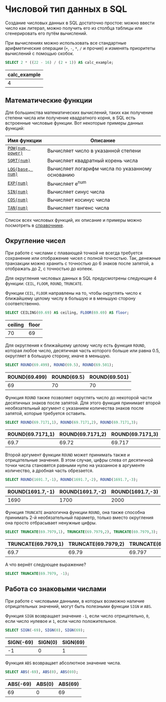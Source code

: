 # Числовой тип данных в SQL

Создание числовых данных в SQL достаточно простое: можно ввести число как литерал, можно получить его из столбца таблицы или
сгенерировать его путём вычислений.

При вычислениях можно использовать все стандартные арифметические операции (`+`, `-`, `*`, `/` и прочие) и изменять приоритеты вычислений с помощью скобок.

```sql
SELECT 2 * ((22 - 16) / (2 + 1)) AS calc_example;
```

| calc_example |
| ------------ |
| 4            |

## Математические функции

Для большинства математических вычислений, таких как получение степени числа или получение квадратного корня, в SQL
есть встроенные числовые функции. Вот некоторые примеры данных функций:

| Имя функции                                                                          | Описание                                         |
| :----------------------------------------------------------------------------------- | ------------------------------------------------ |
| <a href="https://sql-academy.org/handbook/POW" target="_blank">`POW(num, power)`</a> | Вычисляет число в указанной степени              |
| <a href="https://sql-academy.org/handbook/SQRT" target="_blank">`SQRT(num)`</a>      | Вычисляет квадратный корень числа                |
| <a href="https://sql-academy.org/handbook/LOG" target="_blank">`LOG(base, num)`</a>  | Вычисляет логарифм числа по указанному основанию |
| <a href="https://sql-academy.org/handbook/EXP" target="_blank">`EXP(num)`</a>        | Вычисляет e<sup>num</sup>                        |
| <a href="https://sql-academy.org/handbook/SIN" target="_blank">`SIN(num)`</a>        | Вычисляет синус числа                            |
| <a href="https://sql-academy.org/handbook/COS" target="_blank">`COS(num)`</a>        | Вычисляет косинус числа                          |
| <a href="https://sql-academy.org/handbook/TAN" target="_blank">`TAN(num)`</a>        | Вычисляет тангенс числа                          |

Список всех числовых функций, их описание и примеры можно посмотреть в <a href="https://sql-academy.org/handbook/CEILING" target="_blank">справочнике</a>.

## Округление чисел

При работе с числами с плавающей точкой не всегда требуется сохранение или отображение чисел с полной точностью.
Так, денежные транзакции можно хранить с точностью до 6 знаков после запятой, а отображать до 2, с точностью до копеек.

Для округления числовых данных в SQL предусмотрены следующие 4 функции: `CEIL`, `FLOOR`, `ROUND`,
`TRUNCATE`.

Функции `CEIL`, `FLOOR` направлены на то, чтобы округлять число к ближайшему целому числу в большую и в меньшую сторону соответственно.

```sql
SELECT CEILING(69.69) AS ceiling, FLOOR(69.69) AS floor;
```

| ceiling | floor |
| ------- | ----- |
| 70      | 69    |

Для округления к ближайшему целому числу есть функция `ROUND`, которая любое число, десятичная часть которого больше или равна 0.5, округляет в большую
сторону, иначе в меньшую.

```sql
SELECT ROUND(69.499), ROUND(69.5), ROUND(69.501);
```

| ROUND(69.499) | ROUND(69.5) | ROUND(69.501) |
| ------------- | ----------- | ------------- |
| 69            | 70          | 70            |

Функция `ROUND` также позволяет округлять число до некоторой части десятичных знаков после запятой.
Для этого функция принимает второй необязательный аргумент с указанием количества знаков после запятой, которые требуется оставить.

```sql
SELECT ROUND(69.7171,1), ROUND(69.7171,2), ROUND(69.7171,3);
```

| ROUND(69.7171,1) | ROUND(69.7171,2) | ROUND(69.7171,3) |
| ---------------- | ---------------- | ---------------- |
| 69.7             | 69.72            | 69.717           |

Второй аргумент функции `ROUND` может принимать также и отрицательные значения.
В этом случае, цифры слева от десятичной точки числа становятся равными нулю на указанное в аргументе количество, а дробная часть обрезается.

```sql
SELECT ROUND(1691.7,-1), ROUND(1691.7,-2), ROUND(1691.7,-3);
```

| ROUND(1691.7,-1) | ROUND(1691.7,-2) | ROUND(1691.7,-3) |
| ---------------- | ---------------- | ---------------- |
| 1690             | 1700             | 2000             |

Функция `TRUNCATE` аналогична функции `ROUND`, она также способна принимать 2-й необязательный параметр, только вместо округления она просто
отбрасывает ненужные цифры.

```sql
SELECT TRUNCATE(69.7979,1), TRUNCATE(69.7979,2), TRUNCATE(69.7979,3);
```

| TRUNCATE(69.7979,1) | TRUNCATE(69.7979,2) | TRUNCATE(69.7979,3) |
| ------------------- | ------------------- | ------------------- |
| 69.7                | 69.79               | 69.797              |

А что вернёт следующее выражение?

```sql
SELECT TRUNCATE(69.7979, -1);
```

## Работа со знаковыми числами

При работе с числовыми данными, в которых возможно наличие отрицательных значений, могут быть полезными функции `SIGN` и `ABS`.

Функция `SIGN` возвращает значение `-1`, если число отрицательно, `0`, если число нулевое и `1`, если число положительное.

```sql
SELECT SIGN(-69), SIGN(0), SIGN(69);
```

| SIGN(-69) | SIGN(0) | SIGN(69) |
| --------- | ------- | -------- |
| -1        | 0       | 1        |

Функция `ABS` возвращает абсолютное значение числа.

```sql
SELECT ABS(-69), ABS(0), ABS(69);
```

| ABS(-69) | ABS(0) | ABS(69) |
| -------- | ------ | ------- |
| 69       | 0      | 69      |
